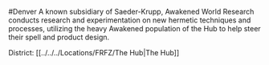 #Denver 
A known subsidiary of Saeder-Krupp, Awakened World Research conducts research and experimentation on new hermetic techniques and processes, utilizing the heavy Awakened population of the Hub to help steer their spell and product design.

District: [[../../../Locations/FRFZ/The Hub|The Hub]]
